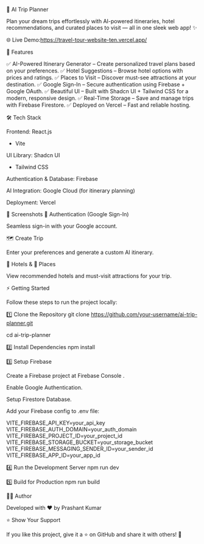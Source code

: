 🧳 AI Trip Planner

Plan your dream trips effortlessly with AI-powered itineraries, hotel recommendations, and curated places to visit — all in one sleek web app! ✨

🌐 Live Demo:https://travel-tour-website-ten.vercel.app/

🚀 Features

✅ AI-Powered Itinerary Generator – Create personalized travel plans based on your preferences.
✅ Hotel Suggestions – Browse hotel options with prices and ratings.
✅ Places to Visit – Discover must-see attractions at your destination.
✅ Google Sign-In – Secure authentication using Firebase + Google OAuth.
✅ Beautiful UI – Built with Shadcn UI + Tailwind CSS for a modern, responsive design.
✅ Real-Time Storage – Save and manage trips with Firebase Firestore.
✅ Deployed on Vercel – Fast and reliable hosting.

🛠️ Tech Stack

Frontend: React.js
 + Vite

UI Library: Shadcn UI
 + Tailwind CSS

Authentication & Database: Firebase

AI Integration: Google Cloud (for itinerary planning)

Deployment: Vercel

📸 Screenshots
🔑 Authentication (Google Sign-In)

Seamless sign-in with your Google account.

🗺️ Create Trip

Enter your preferences and generate a custom AI itinerary.

🏨 Hotels & 📍 Places

View recommended hotels and must-visit attractions for your trip.

⚡ Getting Started

Follow these steps to run the project locally:

1️⃣ Clone the Repository
git clone https://github.com/your-username/ai-trip-planner.git

cd ai-trip-planner

2️⃣ Install Dependencies
npm install

3️⃣ Setup Firebase

Create a Firebase project at Firebase Console
.

Enable Google Authentication.

Setup Firestore Database.

Add your Firebase config to .env file:

VITE_FIREBASE_API_KEY=your_api_key
VITE_FIREBASE_AUTH_DOMAIN=your_auth_domain
VITE_FIREBASE_PROJECT_ID=your_project_id
VITE_FIREBASE_STORAGE_BUCKET=your_storage_bucket
VITE_FIREBASE_MESSAGING_SENDER_ID=your_sender_id
VITE_FIREBASE_APP_ID=your_app_id

4️⃣ Run the Development Server
npm run dev

5️⃣ Build for Production
npm run build

👨‍💻 Author

Developed with ❤️ by Prashant Kumar



⭐ Show Your Support

If you like this project, give it a ⭐ on GitHub
 and share it with others! 🚀
